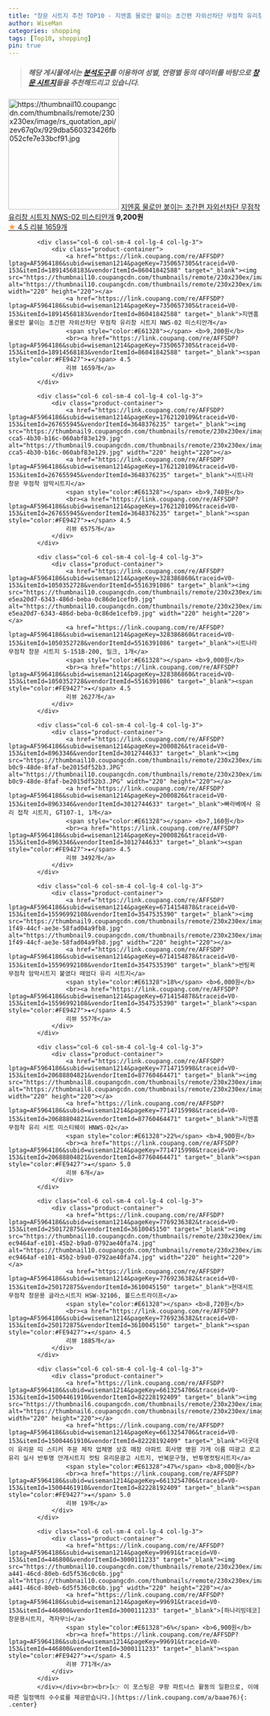 ```yaml
---
title: "창문 시트지 추천 TOP10 - 지엔홈 물로만 붙이는 초간편 자외선차단 무점착 유리창 시트지 NWS-02 미스티안개"
author: WiseMan
categories: shopping
tags: [Top10, shopping]
pin: true
---
```


> ##### 해당 게시물에서는 [**분석도구**](https://itemscout.io/)를 이용하여 **성별**, **연령별** 등의 데이터를 바탕으로 [**창문 시트지**](https://link.coupang.com/a/baae76)들을 추천해드리고 있습니다.
<div class="container"><div class="row">
            <div class="col-6 col-sm-4 col-lg-4 col-lg-3">
                <div class="product-container">
                    <a href="https://link.coupang.com/re/AFFSDP?lptag=AF5964186&subid=wiseman1214&pageKey=7350657305&traceid=V0-153&itemId=18914568183&vendorItemId=86041842588" target="_blank"><img src="https://thumbnail10.coupangcdn.com/thumbnails/remote/230x230ex/image/rs_quotation_api/zev67q0x/929dba560323426fb052cfe7e33bcf91.jpg" alt="https://thumbnail10.coupangcdn.com/thumbnails/remote/230x230ex/image/rs_quotation_api/zev67q0x/929dba560323426fb052cfe7e33bcf91.jpg" width="220" height="220"></a>
                    <a href="https://link.coupang.com/re/AFFSDP?lptag=AF5964186&subid=wiseman1214&pageKey=7350657305&traceid=V0-153&itemId=18914568183&vendorItemId=86041842588" target="_blank">지엔홈 물로만 붙이는 초간편 자외선차단 무점착 유리창 시트지 NWS-02 미스티안개</a>
                    <span style="color:#E61328"></span> <b>9,200원</b>
                    <br><a href="https://link.coupang.com/re/AFFSDP?lptag=AF5964186&subid=wiseman1214&pageKey=7350657305&traceid=V0-153&itemId=18914568183&vendorItemId=86041842588" target="_blank"><span style="color:#FE9427">★</span> 4.5
                    리뷰 1659개</a>
                </div>
            </div>
            
            <div class="col-6 col-sm-4 col-lg-4 col-lg-3">
                <div class="product-container">
                    <a href="https://link.coupang.com/re/AFFSDP?lptag=AF5964186&subid=wiseman1214&pageKey=7350657305&traceid=V0-153&itemId=18914568183&vendorItemId=86041842588" target="_blank"><img src="https://thumbnail10.coupangcdn.com/thumbnails/remote/230x230ex/image/rs_quotation_api/zev67q0x/929dba560323426fb052cfe7e33bcf91.jpg" alt="https://thumbnail10.coupangcdn.com/thumbnails/remote/230x230ex/image/rs_quotation_api/zev67q0x/929dba560323426fb052cfe7e33bcf91.jpg" width="220" height="220"></a>
                    <a href="https://link.coupang.com/re/AFFSDP?lptag=AF5964186&subid=wiseman1214&pageKey=7350657305&traceid=V0-153&itemId=18914568183&vendorItemId=86041842588" target="_blank">지엔홈 물로만 붙이는 초간편 자외선차단 무점착 유리창 시트지 NWS-02 미스티안개</a>
                    <span style="color:#E61328"></span> <b>9,200원</b>
                    <br><a href="https://link.coupang.com/re/AFFSDP?lptag=AF5964186&subid=wiseman1214&pageKey=7350657305&traceid=V0-153&itemId=18914568183&vendorItemId=86041842588" target="_blank"><span style="color:#FE9427">★</span> 4.5
                    리뷰 1659개</a>
                </div>
            </div>
            
            <div class="col-6 col-sm-4 col-lg-4 col-lg-3">
                <div class="product-container">
                    <a href="https://link.coupang.com/re/AFFSDP?lptag=AF5964186&subid=wiseman1214&pageKey=1762120109&traceid=V0-153&itemId=267655945&vendorItemId=3648376235" target="_blank"><img src="https://thumbnail9.coupangcdn.com/thumbnails/remote/230x230ex/image/retail/images/2018/04/20/17/9/4a60fd40-cca5-4b30-b16c-060abf83e129.jpg" alt="https://thumbnail9.coupangcdn.com/thumbnails/remote/230x230ex/image/retail/images/2018/04/20/17/9/4a60fd40-cca5-4b30-b16c-060abf83e129.jpg" width="220" height="220"></a>
                    <a href="https://link.coupang.com/re/AFFSDP?lptag=AF5964186&subid=wiseman1214&pageKey=1762120109&traceid=V0-153&itemId=267655945&vendorItemId=3648376235" target="_blank">시트나라 창문 무점착 암막시트지</a>
                    <span style="color:#E61328"></span> <b>9,740원</b>
                    <br><a href="https://link.coupang.com/re/AFFSDP?lptag=AF5964186&subid=wiseman1214&pageKey=1762120109&traceid=V0-153&itemId=267655945&vendorItemId=3648376235" target="_blank"><span style="color:#FE9427">★</span> 4.5
                    리뷰 6575개</a>
                </div>
            </div>
            
            <div class="col-6 col-sm-4 col-lg-4 col-lg-3">
                <div class="product-container">
                    <a href="https://link.coupang.com/re/AFFSDP?lptag=AF5964186&subid=wiseman1214&pageKey=328386860&traceid=V0-153&itemId=1050352728&vendorItemId=5516391086" target="_blank"><img src="https://thumbnail10.coupangcdn.com/thumbnails/remote/230x230ex/image/retail/images/4274033710528388-e5ea20d7-6343-486d-beba-0c86de1cefb9.jpg" alt="https://thumbnail10.coupangcdn.com/thumbnails/remote/230x230ex/image/retail/images/4274033710528388-e5ea20d7-6343-486d-beba-0c86de1cefb9.jpg" width="220" height="220"></a>
                    <a href="https://link.coupang.com/re/AFFSDP?lptag=AF5964186&subid=wiseman1214&pageKey=328386860&traceid=V0-153&itemId=1050352728&vendorItemId=5516391086" target="_blank">시트나라 무점착 창문 시트지 S-151B-200, 밀크, 1개</a>
                    <span style="color:#E61328"></span> <b>9,000원</b>
                    <br><a href="https://link.coupang.com/re/AFFSDP?lptag=AF5964186&subid=wiseman1214&pageKey=328386860&traceid=V0-153&itemId=1050352728&vendorItemId=5516391086" target="_blank"><span style="color:#FE9427">★</span> 4.5
                    리뷰 2627개</a>
                </div>
            </div>
            
            <div class="col-6 col-sm-4 col-lg-4 col-lg-3">
                <div class="product-container">
                    <a href="https://link.coupang.com/re/AFFSDP?lptag=AF5964186&subid=wiseman1214&pageKey=2000826&traceid=V0-153&itemId=8963346&vendorItemId=3012744633" target="_blank"><img src="https://thumbnail10.coupangcdn.com/thumbnails/remote/230x230ex/image/retail/images/2016/02/17/17/0/e58a96a1-b0c9-48de-8faf-be2015df52b3.JPG" alt="https://thumbnail10.coupangcdn.com/thumbnails/remote/230x230ex/image/retail/images/2016/02/17/17/0/e58a96a1-b0c9-48de-8faf-be2015df52b3.JPG" width="220" height="220"></a>
                    <a href="https://link.coupang.com/re/AFFSDP?lptag=AF5964186&subid=wiseman1214&pageKey=2000826&traceid=V0-153&itemId=8963346&vendorItemId=3012744633" target="_blank">빠라베에사 유리 접착 시트지, GT107-1, 1개</a>
                    <span style="color:#E61328"></span> <b>7,160원</b>
                    <br><a href="https://link.coupang.com/re/AFFSDP?lptag=AF5964186&subid=wiseman1214&pageKey=2000826&traceid=V0-153&itemId=8963346&vendorItemId=3012744633" target="_blank"><span style="color:#FE9427">★</span> 4.5
                    리뷰 3492개</a>
                </div>
            </div>
            
            <div class="col-6 col-sm-4 col-lg-4 col-lg-3">
                <div class="product-container">
                    <a href="https://link.coupang.com/re/AFFSDP?lptag=AF5964186&subid=wiseman1214&pageKey=6714154878&traceid=V0-153&itemId=15596992108&vendorItemId=3547535390" target="_blank"><img src="https://thumbnail9.coupangcdn.com/thumbnails/remote/230x230ex/image/vendor_inventory/images/2018/02/25/11/0/8896d817-1f49-44cf-ae3e-58fad04a9fb8.jpg" alt="https://thumbnail9.coupangcdn.com/thumbnails/remote/230x230ex/image/vendor_inventory/images/2018/02/25/11/0/8896d817-1f49-44cf-ae3e-58fad04a9fb8.jpg" width="220" height="220"></a>
                    <a href="https://link.coupang.com/re/AFFSDP?lptag=AF5964186&subid=wiseman1214&pageKey=6714154878&traceid=V0-153&itemId=15596992108&vendorItemId=3547535390" target="_blank">썬팅퀵 무점착 암막시트지 붙였다 떼었다 유리 시트지</a>
                    <span style="color:#E61328">18%</span> <b>6,000원</b>
                    <br><a href="https://link.coupang.com/re/AFFSDP?lptag=AF5964186&subid=wiseman1214&pageKey=6714154878&traceid=V0-153&itemId=15596992108&vendorItemId=3547535390" target="_blank"><span style="color:#FE9427">★</span> 4.5
                    리뷰 557개</a>
                </div>
            </div>
            
            <div class="col-6 col-sm-4 col-lg-4 col-lg-3">
                <div class="product-container">
                    <a href="https://link.coupang.com/re/AFFSDP?lptag=AF5964186&subid=wiseman1214&pageKey=7714715998&traceid=V0-153&itemId=20688804821&vendorItemId=87760464471" target="_blank"><img src="https://thumbnail8.coupangcdn.com/thumbnails/remote/230x230ex/image/rs_quotation_api/1uqpui0w/fc726c6ecb6e4ae393b932c4d4ba7a27.jpg" alt="https://thumbnail8.coupangcdn.com/thumbnails/remote/230x230ex/image/rs_quotation_api/1uqpui0w/fc726c6ecb6e4ae393b932c4d4ba7a27.jpg" width="220" height="220"></a>
                    <a href="https://link.coupang.com/re/AFFSDP?lptag=AF5964186&subid=wiseman1214&pageKey=7714715998&traceid=V0-153&itemId=20688804821&vendorItemId=87760464471" target="_blank">지엔홈 무점착 유리 시트 미스티웨이 HNWS-02</a>
                    <span style="color:#E61328">22%</span> <b>4,900원</b>
                    <br><a href="https://link.coupang.com/re/AFFSDP?lptag=AF5964186&subid=wiseman1214&pageKey=7714715998&traceid=V0-153&itemId=20688804821&vendorItemId=87760464471" target="_blank"><span style="color:#FE9427">★</span> 5.0
                    리뷰 6개</a>
                </div>
            </div>
            
            <div class="col-6 col-sm-4 col-lg-4 col-lg-3">
                <div class="product-container">
                    <a href="https://link.coupang.com/re/AFFSDP?lptag=AF5964186&subid=wiseman1214&pageKey=7769236382&traceid=V0-153&itemId=250172875&vendorItemId=3610045150" target="_blank"><img src="https://thumbnail10.coupangcdn.com/thumbnails/remote/230x230ex/image/retail/images/7936937419135128-ec9464af-e101-45b2-b9a0-0792ae40fa74.jpg" alt="https://thumbnail10.coupangcdn.com/thumbnails/remote/230x230ex/image/retail/images/7936937419135128-ec9464af-e101-45b2-b9a0-0792ae40fa74.jpg" width="220" height="220"></a>
                    <a href="https://link.coupang.com/re/AFFSDP?lptag=AF5964186&subid=wiseman1214&pageKey=7769236382&traceid=V0-153&itemId=250172875&vendorItemId=3610045150" target="_blank">현대시트 무점착 창문용 글라스시트지 HSW-32106, 볼드스트라이프</a>
                    <span style="color:#E61328"></span> <b>8,720원</b>
                    <br><a href="https://link.coupang.com/re/AFFSDP?lptag=AF5964186&subid=wiseman1214&pageKey=7769236382&traceid=V0-153&itemId=250172875&vendorItemId=3610045150" target="_blank"><span style="color:#FE9427">★</span> 4.5
                    리뷰 1885개</a>
                </div>
            </div>
            
            <div class="col-6 col-sm-4 col-lg-4 col-lg-3">
                <div class="product-container">
                    <a href="https://link.coupang.com/re/AFFSDP?lptag=AF5964186&subid=wiseman1214&pageKey=6613254706&traceid=V0-153&itemId=15004461910&vendorItemId=82228192409" target="_blank"><img src="https://thumbnail6.coupangcdn.com/thumbnails/remote/230x230ex/image/vendor_inventory/9712/77c50ab0b60c11789b88ab6ac96d98f0eab4451e0c485e5ca5dba20da4cb.png" alt="https://thumbnail6.coupangcdn.com/thumbnails/remote/230x230ex/image/vendor_inventory/9712/77c50ab0b60c11789b88ab6ac96d98f0eab4451e0c485e5ca5dba20da4cb.png" width="220" height="220"></a>
                    <a href="https://link.coupang.com/re/AFFSDP?lptag=AF5964186&subid=wiseman1214&pageKey=6613254706&traceid=V0-153&itemId=15004461910&vendorItemId=82228192409" target="_blank">더굿데이 유리문 띠 스티커 주문 제작 업체명 상호 매장 아파트 회사명 병원 가게 이름 띠광고 로고 유리 실사 반투명 안개시트지 컷팅 유리문광고 시트지, 반복문구형, 반투명컷팅시트지</a>
                    <span style="color:#E61328">47%</span> <b>8,000원</b>
                    <br><a href="https://link.coupang.com/re/AFFSDP?lptag=AF5964186&subid=wiseman1214&pageKey=6613254706&traceid=V0-153&itemId=15004461910&vendorItemId=82228192409" target="_blank"><span style="color:#FE9427">★</span> 5.0
                    리뷰 19개</a>
                </div>
            </div>
            
            <div class="col-6 col-sm-4 col-lg-4 col-lg-3">
                <div class="product-container">
                    <a href="https://link.coupang.com/re/AFFSDP?lptag=AF5964186&subid=wiseman1214&pageKey=99691&traceid=V0-153&itemId=446800&vendorItemId=3000111233" target="_blank"><img src="https://thumbnail10.coupangcdn.com/thumbnails/remote/230x230ex/image/product/image/vendoritem/2016/06/15/3000111233/60b50996-a441-46cd-80eb-6d5f536c0c6b.jpg" alt="https://thumbnail10.coupangcdn.com/thumbnails/remote/230x230ex/image/product/image/vendoritem/2016/06/15/3000111233/60b50996-a441-46cd-80eb-6d5f536c0c6b.jpg" width="220" height="220"></a>
                    <a href="https://link.coupang.com/re/AFFSDP?lptag=AF5964186&subid=wiseman1214&pageKey=99691&traceid=V0-153&itemId=446800&vendorItemId=3000111233" target="_blank">[하나리빙데코] 창문용시트지, 격자무늬</a>
                    <span style="color:#E61328">6%</span> <b>6,900원</b>
                    <br><a href="https://link.coupang.com/re/AFFSDP?lptag=AF5964186&subid=wiseman1214&pageKey=99691&traceid=V0-153&itemId=446800&vendorItemId=3000111233" target="_blank"><span style="color:#FE9427">★</span> 4.5
                    리뷰 771개</a>
                </div>
            </div>
            </div></div><br><br>[👉 이 포스팅은 쿠팡 파트너스 활동의 일환으로, 이에 따른 일정액의 수수료를 제공받습니다.](https://link.coupang.com/a/baae76){: .center}